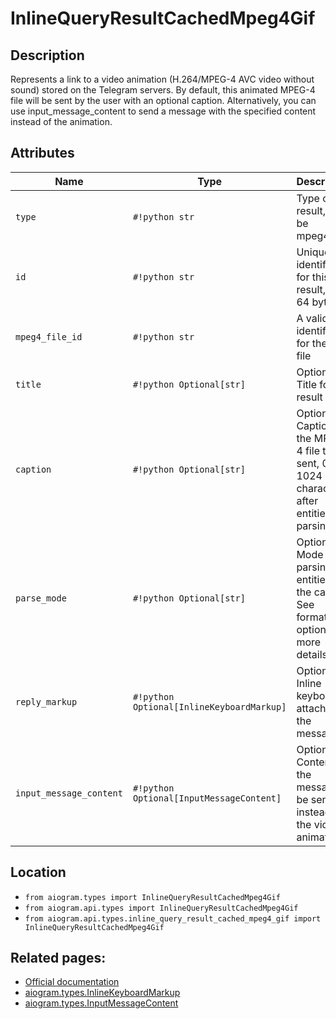 # InlineQueryResultCachedMpeg4Gif

## Description

Represents a link to a video animation (H.264/MPEG-4 AVC video without sound) stored on the Telegram servers. By default, this animated MPEG-4 file will be sent by the user with an optional caption. Alternatively, you can use input_message_content to send a message with the specified content instead of the animation.


## Attributes

| Name | Type | Description |
| - | - | - |
| `type` | `#!python str` | Type of the result, must be mpeg4_gif |
| `id` | `#!python str` | Unique identifier for this result, 1-64 bytes |
| `mpeg4_file_id` | `#!python str` | A valid file identifier for the MP4 file |
| `title` | `#!python Optional[str]` | Optional. Title for the result |
| `caption` | `#!python Optional[str]` | Optional. Caption of the MPEG-4 file to be sent, 0-1024 characters after entities parsing |
| `parse_mode` | `#!python Optional[str]` | Optional. Mode for parsing entities in the caption. See formatting options for more details. |
| `reply_markup` | `#!python Optional[InlineKeyboardMarkup]` | Optional. Inline keyboard attached to the message |
| `input_message_content` | `#!python Optional[InputMessageContent]` | Optional. Content of the message to be sent instead of the video animation |



## Location

- `from aiogram.types import InlineQueryResultCachedMpeg4Gif`
- `from aiogram.api.types import InlineQueryResultCachedMpeg4Gif`
- `from aiogram.api.types.inline_query_result_cached_mpeg4_gif import InlineQueryResultCachedMpeg4Gif`

## Related pages:

- [Official documentation](https://core.telegram.org/bots/api#inlinequeryresultcachedmpeg4gif)
- [aiogram.types.InlineKeyboardMarkup](../types/inline_keyboard_markup.md)
- [aiogram.types.InputMessageContent](../types/input_message_content.md)

